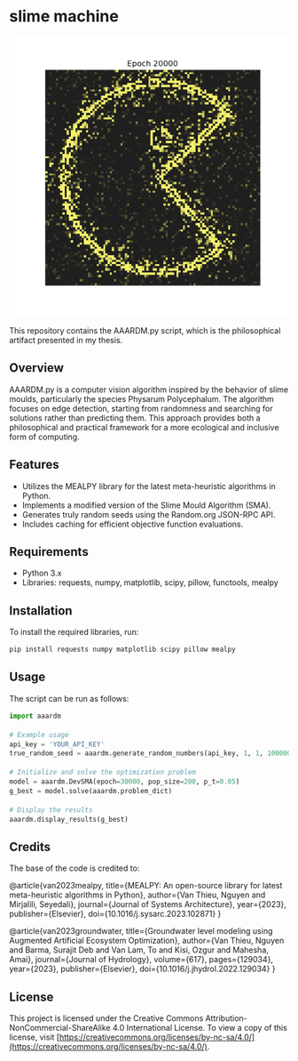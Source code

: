
# slime machine 


![Alt text](images/epoch_20000.png)


This repository contains the AAARDM.py script, which is the philosophical artifact presented in my thesis. 

## Overview

AAARDM.py is a computer vision algorithm inspired by the behavior of slime moulds, particularly the species Physarum Polycephalum. The algorithm focuses on edge detection, starting from randomness and searching for solutions rather than predicting them. This approach provides both a philosophical and practical framework for a more ecological and inclusive form of computing.

## Features

- Utilizes the MEALPY library for the latest meta-heuristic algorithms in Python.
- Implements a modified version of the Slime Mould Algorithm (SMA).
- Generates truly random seeds using the Random.org JSON-RPC API.
- Includes caching for efficient objective function evaluations.

## Requirements

- Python 3.x
- Libraries: requests, numpy, matplotlib, scipy, pillow, functools, mealpy

## Installation

To install the required libraries, run:
```bash
pip install requests numpy matplotlib scipy pillow mealpy
```

## Usage

The script can be run as follows:
```python
import aaardm

# Example usage
api_key = 'YOUR_API_KEY'
true_random_seed = aaardm.generate_random_numbers(api_key, 1, 1, 1000000)

# Initialize and solve the optimization problem
model = aaardm.DevSMA(epoch=30000, pop_size=200, p_t=0.05)
g_best = model.solve(aaardm.problem_dict)

# Display the results
aaardm.display_results(g_best)
```

## Credits

The base of the code is credited to:

@article{van2023mealpy,
   title={MEALPY: An open-source library for latest meta-heuristic algorithms in Python},
   author={Van Thieu, Nguyen and Mirjalili, Seyedali},
   journal={Journal of Systems Architecture},
   year={2023},
   publisher={Elsevier},
   doi={10.1016/j.sysarc.2023.102871}
}

@article{van2023groundwater,
   title={Groundwater level modeling using Augmented Artificial Ecosystem Optimization},
   author={Van Thieu, Nguyen and Barma, Surajit Deb and Van Lam, To and Kisi, Ozgur and Mahesha, Amai},
   journal={Journal of Hydrology},
   volume={617},
   pages={129034},
   year={2023},
   publisher={Elsevier},
   doi={10.1016/j.jhydrol.2022.129034}
}

## License

This project is licensed under the Creative Commons Attribution-NonCommercial-ShareAlike 4.0 International License. To view a copy of this license, visit [https://creativecommons.org/licenses/by-nc-sa/4.0/](https://creativecommons.org/licenses/by-nc-sa/4.0/).
